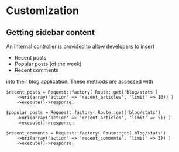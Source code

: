 # Customization

## Getting sidebar content

An internal controller is provided to allow developers to insert

- Recent posts
- Popular posts (of the week)
- Recent comments

into their blog application.  These methods are accessed with

    $recent_posts = Request::factory( Route::get('blog/stats')
        ->uri(array('action' => 'recent_articles', 'limit' => 10)) )
        ->execute()->response;

    $popular_posts = Request::factory( Route::get('blog/stats')
        ->uri(array('action' => 'recent_articles', 'limit' => 5)) )
        ->execute()->response;

    $recent_comments = Request::factory( Route::get('blog/stats')
        ->uri(array('action' => 'recent_comments', 'limit' => 3)) )
        ->execute()->response;
